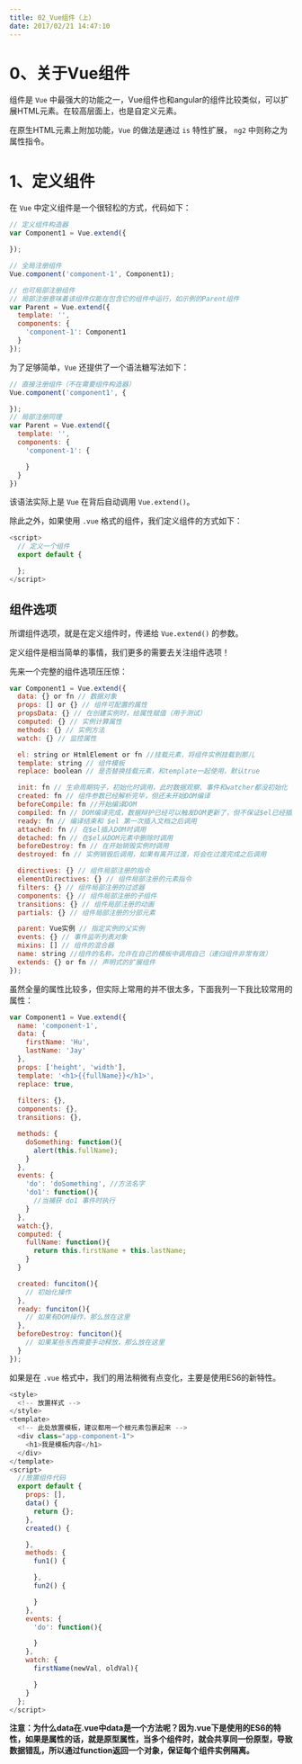 ```yaml
---
title: 02_Vue组件（上）
date: 2017/02/21 14:47:10
---
```


# 0、关于Vue组件

组件是 ``Vue`` 中最强大的功能之一，Vue组件也和angular的组件比较类似，可以扩展HTML元素。在较高层面上，也是自定义元素。

在原生HTML元素上附加功能，``Vue`` 的做法是通过 ``is`` 特性扩展， ``ng2`` 中则称之为属性指令。

# 1、定义组件

在 ``Vue`` 中定义组件是一个很轻松的方式，代码如下：

```javascript
// 定义组件构造器
var Component1 = Vue.extend({

});

// 全局注册组件
Vue.component('component-1', Component1);

// 也可局部注册组件
// 局部注册意味着该组件仅能在包含它的组件中运行，如示例的Parent组件
var Parent = Vue.extend({
  template: '',
  components: {
    'component-1': Component1
  }
});
```

为了足够简单，``Vue`` 还提供了一个语法糖写法如下：

```javascript
// 直接注册组件（不在需要组件构造器）
Vue.component('component1', {

});
// 局部注册同理
var Parent = Vue.extend({
  template: '',
  components: {
    'component-1': {

    }
  }
})
```

该语法实际上是 ``Vue`` 在背后自动调用 ``Vue.extend()``。

除此之外，如果使用 ``.vue`` 格式的组件，我们定义组件的方式如下：

```javascript
<script>
  // 定义一个组件
  export default {

  };
</script>
```

## 组件选项

所谓组件选项，就是在定义组件时，传递给 ``Vue.extend()`` 的参数。

定义组件是相当简单的事情，我们更多的需要去关注组件选项！

先来一个完整的组件选项压压惊：

```javascript
var Component1 = Vue.extend({
  data: {} or fn // 数据对象
  props: [] or {} // 组件可配置的属性
  propsData: {} // 在创建实例时，给属性赋值（用于测试）
  computed: {} // 实例计算属性
  methods: {} // 实例方法
  watch: {} // 监控属性

  el: string or HtmlElement or fn //挂载元素，将组件实例挂载到那儿
  template: string // 组件模板
  replace: boolean // 是否替换挂载元素，和template一起使用，默认true

  init: fn // 生命周期钩子，初始化时调用，此时数据观察、事件和watcher都没初始化
  created: fn // 组件参数已经解析完毕，但还未开始DOM编译
  beforeCompile: fn //开始编译DOM
  compiled: fn // DOM编译完成，数据辩护已经可以触发DOM更新了，但不保证$el已经插入文档
  ready: fn // 编译结束和 $el 第一次插入文档之后调用
  attached: fn // 在$el插入DOM时调用 
  detached: fn // 在$el从DOM元素中删除时调用
  beforeDestroy: fn // 在开始销毁实例时调用
  destroyed: fn // 实例销毁后调用，如果有离开过渡，将会在过渡完成之后调用

  directives: {} // 组件局部注册的指令
  elementDirectives: {} // 组件局部注册的元素指令
  filters: {} // 组件局部注册的过滤器
  components: {} // 组件局部注册的子组件
  transitions: {} // 组件局部注册的动画
  partials: {} // 组件局部注册的分部元素

  parent: Vue实例 // 指定实例的父实例
  events: {} // 事件监听列表对象
  mixins: [] // 组件的混合器
  name: string //组件的名称，允许在自己的模板中调用自己（递归组件非常有效）
  extends: {} or fn // 声明式的扩展组件
});
```

虽然全量的属性比较多，但实际上常用的并不很太多，下面我列一下我比较常用的属性：

```javascript
var Component1 = Vue.extend({
  name: 'component-1',
  data: {
    firstName: 'Hu',
    lastName: 'Jay'
  },
  props: ['height', 'width'],
  template: '<h1>{{fullName}}</h1>',
  replace: true,
  
  filters: {},
  components: {},
  transitions: {},

  methods: {
    doSomething: function(){
      alert(this.fullName);
    }
  },
  events: {
    'do': 'doSomething', //方法名字
    'do1': function(){
      //当捕获 do1 事件时执行
    }
  },
  watch:{},
  computed: {
    fullName: function(){
      return this.firstName + this.lastName;
    }
  }

  created: funciton(){
    // 初始化操作
  },
  ready: funciton(){
    // 如果有DOM操作，那么放在这里
  },
  beforeDestroy: funciton(){
    // 如果某些东西需要手动释放，那么放在这里
  }
});
```

如果是在 ``.vue`` 格式中，我们的用法稍微有点变化，主要是使用ES6的新特性。

```javascript
<style>
  <!-- 放置样式 -->
</style>
<template>
  <!-- 此处放置模板，建议都用一个根元素包裹起来 -->
  <div class="app-component-1">
    <h1>我是模板内容</h1>
  </div>
</template>
<script>
  //放置组件代码
  export default {
    props: [],
    data() { 
      return {};
    },
    created() {

    },
    methods: {
      fun1() {

      },
      fun2() {

      }
    },
    events: {
      'do': function(){

      }
    },
    watch: {
      firstName(newVal, oldVal){

      }
    }
  };
</script>
```

**注意：为什么data在.vue中data是一个方法呢？因为.vue下是使用的ES6的特性，如果是属性的话，就是原型属性，当多个组件时，就会共享同一份原型，导致数据错乱，所以通过function返回一个对象，保证每个组件实例隔离。**
